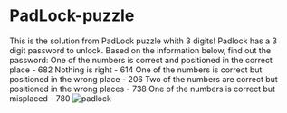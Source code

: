 # PadLock-puzzle
This is the solution from PadLock puzzle whith 3 digits!
Padlock has a 3 digit password to unlock. 
Based on the information below, find out the password:
One of the numbers is correct and positioned in the correct place - 682
Nothing is right - 614
One of the numbers is correct but positioned in the wrong place - 206
Two of the numbers are correct but positioned in the wrong places - 738
One of the numbers is correct but misplaced - 780
![padlock](https://user-images.githubusercontent.com/107050101/208286333-448ce578-b9ed-47b5-a2b1-9d059b5b31d6.jpg)
